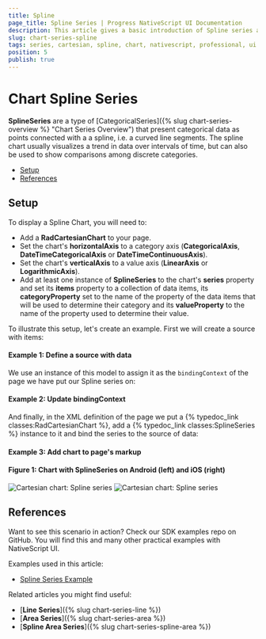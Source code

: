 ```yaml
---
title: Spline
page_title: Spline Series | Progress NativeScript UI Documentation
description: This article gives a basic introduction of Spline series and continues with a sample scenario of how Spline series are used.
slug: chart-series-spline
tags: series, cartesian, spline, chart, nativescript, professional, ui
position: 5
publish: true
---
```


# Chart Spline Series

**SplineSeries** are a type of [CategoricalSeries]({% slug chart-series-overview %} "Chart Series Overview") that present categorical data as points connected with a a spline, i.e. a curved line segments. The spline chart usually visualizes a trend in data over intervals of time, but can also be used to show comparisons among discrete categories.

* [Setup](#setup)
* [References](#references)

## Setup

To display a Spline Chart, you will need to:
* Add a **RadCartesianChart** to your page.
* Set the chart's **horizontalAxis** to a category axis (**CategoricalAxis**, **DateTimeCategoricalAxis** or **DateTimeContinuousAxis**).
* Set the chart's **verticalAxis** to a value axis (**LinearAxis** or **LogarithmicAxis**).
* Add at least one instance of **SplineSeries**  to the chart's **series** property and set its **items** property to a collection of data items, its **categoryProperty** set to the name of the property of the data items that will be used to determine their category and its **valueProperty** to the name of the property used to determine their value.

To illustrate this setup, let's create an example. First we will create a source with items:

#### Example 1: Define a source with data

<snippet id='categorical-source-ts'/>

We use an instance of this model to assign it as the `bindingContext` of the page we have put our Spline series on:

#### Example 2: Update bindingContext

<snippet id='spline-series-binding-context'/>

And finally, in the XML definition of the page we put a {% typedoc_link classes:RadCartesianChart %}, add a {% typedoc_link classes:SplineSeries %} instance to it and bind the series to the source of data:

#### Example 3: Add chart to page's markup

<snippet id='spline-series-xml'/>

#### Figure 1: Chart with SplineSeries on Android (left) and iOS (right)

![Cartesian chart: Spline series](../../../../img/ns_ui/spline_series_android.png "Spline series on Android.") ![Cartesian chart: Spline series](../../../../img/ns_ui/spline_series_ios.png "Spline series on iOS.")

## References

Want to see this scenario in action?
Check our SDK examples repo on GitHub. You will find this and many other practical examples with NativeScript UI.

Examples used in this article:

* [Spline Series Example](https://github.com/NativeScript/nativescript-ui-samples/tree/master/chart/app/examples/series/line)

Related articles you might find useful:

* [**Line Series**]({% slug chart-series-line %})
* [**Area Series**]({% slug chart-series-area %})
* [**Spline Area Series**]({% slug chart-series-spline-area %})
